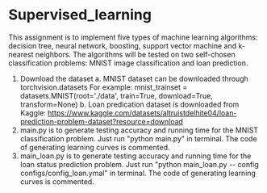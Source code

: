 # Supervised_learning
This assignment is to implement five types of machine learning algorithms: decision tree, neural network, boosting, support vector machine and k-nearest neighbors. The algorithms will be tested on two self-chosen classification problems: MNIST image classification and loan prediction. 

1. Download the dataset
   a. MNIST dataset can be downloaded through torchvision.datasets
      For example: mnist_trainset = datasets.MNIST(root='./data', train=True, download=True, transform=None)
   b. Loan predication dataset is downloaded from Kaggle: https://www.kaggle.com/datasets/altruistdelhite04/loan-prediction-problem-dataset?resource=download
2. main.py is to generate testing accuracy and running time for the MNIST classification problem.
   Just run "python main.py" in terminal.
   The code of generating learning curves is commented.
3. main_loan.py is to generate testing accuracy and running time for the loan status prediction problem.
   Just run "python main_loan.py -- config configs/config_loan.ymal" in terminal.
   The code of generating learning curves is commented.

